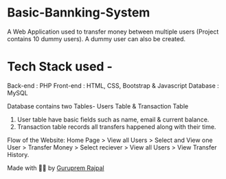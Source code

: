 

# Basic-Bannking-System
  
A Web Application used to transfer money between multiple users (Project contains 10 dummy users). A dummy user can also be created.  

# Tech Stack used - 
Back-end : PHP 
Front-end : HTML, CSS, Bootstrap & Javascript 
Database : MySQL   

Database contains two Tables- Users Table & Transaction Table 
1. User table have basic fields such as name, email & current balance. 
2. Transaction table records all transfers happened along with their time.  

Flow of the Website: Home Page > View all Users > Select and View one User > Transfer Money > Select reciever > View all Users > View Transfer History.

Made with ✌🏻 by <a href="https://www.linkedin.com/in/guruprem-singh-rajpal-67b486122/"> Guruprem Rajpal </a>


